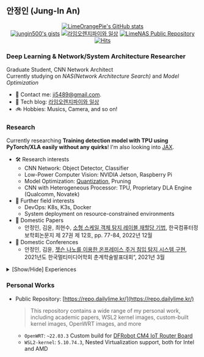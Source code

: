 ## 안정인 (Jung-In An)
<div align=center>
    
  [![LimeOrangePie's GitHub stats](https://github-readme-stats.vercel.app/api?theme=vue-dark&username=jungin500&show_icons=true&count_private=true)](https://github.com/jungin500)  
  [![jungin500's gists](https://img.shields.io/badge/gist-jungin500-blue)](https://gist.github.com/jungin500) [![라임오렌지파이와 일상](https://img.shields.io/badge/blog-%EB%9D%BC%EC%9E%84%EC%98%A4%EB%A0%8C%EC%A7%80%ED%8C%8C%EC%9D%B4%EC%99%80%20%EC%9D%BC%EC%83%81-orange)](https://dailylime.kr) [![LimeNAS Public Repository](https://img.shields.io/badge/repo-LimeNAS%20Public%20Repo-brightgreen)](https://repo.dailylime.kr)  
  [![Hits](https://hits.seeyoufarm.com/api/count/incr/badge.svg?url=https%3A%2F%2Fgithub.com%2Fjungin500&count_bg=%2379C83D&title_bg=%23555555&icon=&icon_color=%23E7E7E7&title=hits&edge_flat=false)](https://hits.seeyoufarm.com) 
    
</div>

### Deep Learning & Network/System Architecture Researcher

Graduate Student, CNN Network Architect  
Currently studying on _NAS(Network Architecture Search)_ and _Model Optimization_

- 📧 Contact me: ji5489@gmail.com.
- 🚀 Tech blog: [라임오렌지파이와 일상](https://dailylime.kr/)
- 🚲 Hobbies: Musics, Camera, and so on!

### Research
Currently researching **Training detection model with TPU using PyTorch/XLA easily without any quirks**! I'm also looking into [JAX](https://github.com/google/jax).

- 🛠️ Research interests
  - CNN Network: Object Detector, Classifier
  - Low-Power Computer Vision: NVIDIA Jetson, Raspberry Pi
  - Model Optimization: [Quantization](https://arxiv.org/abs/1712.05877v1), Pruning
  - CNN with Heterogeneous Processor: TPU, Proprietary DLA Engine (Qualcomm, Novatek)
- 💙 Further field interests
  - DevOps: K8s, K3s, Docker
  - System deployment on resource-constrained environments
- 📖 Domestic Papers
  - 안정인, 김윤, 최현수, [소형 스케일 객체 탐지 레이블 재할당 기법](https://dailylime.kr/wp-content/uploads/2023/01/%EC%86%8C%ED%98%95-%EC%8A%A4%EC%BC%80%EC%9D%BC-%EA%B0%9D%EC%B2%B4-%ED%83%90%EC%A7%80-%EB%A0%88%EC%9D%B4%EB%B8%94-%EC%9E%AC%ED%95%A0%EB%8B%B9-%EA%B8%B0%EB%B2%95.pdf), 한국컴퓨터정보학회논문지 제 27권 제 12호, pp. 77-84, 2022년 12월
- 📖 Domestic Conferences
  - 안정인, 김윤, [젯슨 나노를 이용한 온프레미스 주거 침입 탐지 시스템 구현](https://dailylime.kr/wp-content/uploads/2022/03/%EC%A0%AF%EC%8A%A8-%EB%82%98%EB%85%B8%EB%A5%BC-%EC%9D%B4%EC%9A%A9%ED%95%9C-%EC%98%A8%ED%94%84%EB%A0%88%EB%AF%B8%EC%8A%A4-%EC%A3%BC%EA%B1%B0-%EC%B9%A8%EC%9E%85-%ED%83%90%EC%A7%80-%EC%8B%9C%EC%8A%A4%ED%85%9C-%EA%B5%AC%ED%98%84.pdf), 2021년도 한국멀티미디어학회 춘계학술발표대회“, 2021년 3월

<details>
  <summary><bold>[Show/Hide] Experiences</bold></summary>
  
  - 🛠️ Internships _(Name, Role, Year)_
    - _[ZIOVISION, Co., Ltd.](https://ziovision.co.kr)_, **Deep Learning Engine Backend Development** and **Infra Operations Management Assistant**, 2019
  - 📖 Projects
    - _Realtime Multichannel AI Safety Surveilance Service_, **GPU Hardware Decoder Module** and **Backend/Frontend** Development, 2019
    - _LPCV 2021 Challenge_, **Model Optimization and Tuning**, 2021
    - _Low-Powered Chipset (~5W) Model Development_, **Model Optimization and Tuning**, 2022
  - 📖 Certificates
    - 국가자격증
      - 정보처리기사, 한국산업인력공단, 2022
      - 네트워크관리사 2급, 한국정보통신자격협회, 2018
    - NVIDIA University Ambassador Instructor Certificate
      - _Fundamentals of Deep Learning_ (딥러닝의 기초)
      - _Fundamentals of Deep Learning for Multi-GPUs_ (멀티 GPU를 위한 딥러닝의 기초)
  - ⛺ Bootcamp
    - _[SEOULTECH AI for Science GPU Bootcamp 2021](https://dailylime.kr/wp-content/uploads/2022/03/23.-Certificate-of-Attendance_SeoulTech_%EC%95%88%EC%A0%95%EC%9D%B8.pdf)_
</details>

### Personal Works
- Public Repository: [https://repo.dailylime.kr/](https://repo.dailylime.kr/)
  > This repository contains a wide range of my personal work, including academic papers, WSL2 kernel images, custom-built kernel images, OpenWRT images, and more
  - `OpenWRT`: `~22.03.3` Custom build for [DFRobot CM4 IoT Router Board](https://wiki.dfrobot.com/Compute_Module_4_IoT_Router_Board_Mini_SKU_DFR0767)
  - `WSL2-kernel`: `5.10.74.3`, Nested Virtualization support, both for Intel and AMD 
